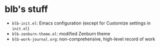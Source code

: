 # blb's stuff
* `blb-init.el`: Emacs configuration (except for Customize settings in `init.el`)
* `blb-zenburn-theme.el`: modified Zenburn theme
* `blb-work-journal.org`: non-comprehensive, high-level record of work

